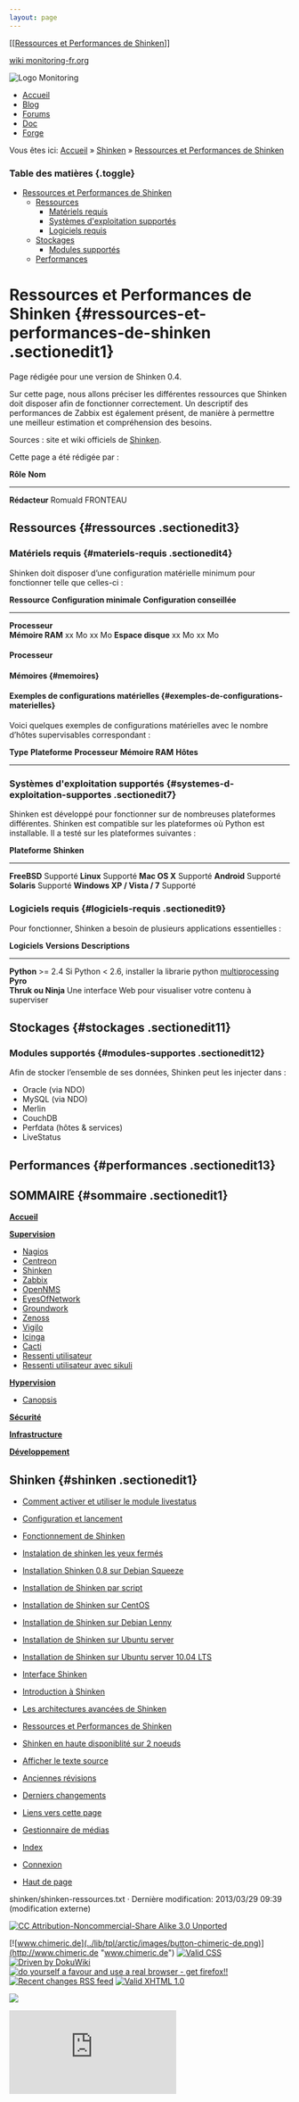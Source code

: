 ```yaml
---
layout: page
---
```


[[[Ressources et Performances de
Shinken](shinken-ressources@do=backlink.html)]]

[wiki monitoring-fr.org](../start.html "[ALT+H]")

![Logo Monitoring](../lib/tpl/arctic/images/logo_monitoring.png)

-   [Accueil](../index.html "Cliquez pour revenir |  l'accueil")
-   [Blog](http://www.monitoring-fr.org "Blog & News")
-   [Forums](http://forums.monitoring-fr.org "Forums")
-   [Doc](http://doc.monitoring-fr.org "Doc")
-   [Forge](https://github.com/monitoring-fr "Forge")

Vous êtes ici: [Accueil](../start.html "start") »
[Shinken](start.html "shinken:start") » [Ressources et Performances de
Shinken](shinken-ressources.html "shinken:shinken-ressources")

### Table des matières {.toggle}

-   [Ressources et Performances de
    Shinken](shinken-ressources.html#ressources-et-performances-de-shinken)
    -   [Ressources](shinken-ressources.html#ressources)
        -   [Matériels requis](shinken-ressources.html#materiels-requis)
        -   [Systèmes d'exploitation
            supportés](shinken-ressources.html#systemes-d-exploitation-supportes)
        -   [Logiciels requis](shinken-ressources.html#logiciels-requis)
    -   [Stockages](shinken-ressources.html#stockages)
        -   [Modules
            supportés](shinken-ressources.html#modules-supportes)
    -   [Performances](shinken-ressources.html#performances)

Ressources et Performances de Shinken {#ressources-et-performances-de-shinken .sectionedit1}
=====================================

Page rédigée pour une version de Shinken 0.4.

Sur cette page, nous allons préciser les différentes ressources que
Shinken doit disposer afin de fonctionner correctement. Un descriptif
des performances de Zabbix est également présent, de manière à permettre
une meilleur estimation et compréhension des besoins.

Sources : site et wiki officiels de
[Shinken](http://www.shinken-monitoring.org/ "http://www.shinken-monitoring.org/").

Cette page a été rédigée par :

  **Rôle**        **Nom**
  --------------- ------------------
  **Rédacteur**   Romuald FRONTEAU

Ressources {#ressources .sectionedit3}
----------

### Matériels requis {#materiels-requis .sectionedit4}

Shinken doit disposer d’une configuration matérielle minimum pour
fonctionner telle que celles-ci :

  **Ressource**       **Configuration minimale**   **Configuration conseillée**
  ------------------- ---------------------------- ------------------------------
  **Processeur**                                   
  **Mémoire RAM**     xx Mo                        xx Mo
  **Espace disque**   xx Mo                        xx Mo

#### Processeur

#### Mémoires {#memoires}

#### Exemples de configurations matérielles {#exemples-de-configurations-materielles}

Voici quelques exemples de configurations matérielles avec le nombre
d’hôtes supervisables correspondant :

  **Type**   **Plateforme**   **Processeur**   **Mémoire RAM**   **Hôtes**
  ---------- ---------------- ---------------- ----------------- -----------
                                                                 

### Systèmes d'exploitation supportés {#systemes-d-exploitation-supportes .sectionedit7}

Shinken est développé pour fonctionner sur de nombreuses plateformes
différentes. Shinken est compatible sur les plateformes où Python est
installable. Il a testé sur les plateformes suivantes :

  **Plateforme**               **Shinken**
  ---------------------------- -------------
  **FreeBSD**                  Supporté
  **Linux**                    Supporté
  **Mac OS X**                 Supporté
  **Android**                  Supporté
  **Solaris**                  Supporté
  **Windows XP / Vista / 7**   Supporté

### Logiciels requis {#logiciels-requis .sectionedit9}

Pour fonctionner, Shinken a besoin de plusieurs applications
essentielles :

  **Logiciels**        **Versions**   **Descriptions**
  -------------------- -------------- -----------------------------------------------------------------------------------------------------------------------------------------------------------------------------------------------------------------------------------------------------
  **Python**           \>= 2.4        Si Python \< 2.6, installer la librarie python [multiprocessing](http://pypi.python.org/packages/source/m/multiprocessing/multiprocessing-2.6.2.1.tar.gz "http://pypi.python.org/packages/source/m/multiprocessing/multiprocessing-2.6.2.1.tar.gz")
  **Pyro**                            
  **Thruk ou Ninja**                  Une interface Web pour visualiser votre contenu à superviser

Stockages {#stockages .sectionedit11}
---------

### Modules supportés {#modules-supportes .sectionedit12}

Afin de stocker l’ensemble de ses données, Shinken peut les injecter
dans :

-   Oracle (via NDO)
-   MySQL (via NDO)
-   Merlin
-   CouchDB
-   Perfdata (hôtes & services)
-   LiveStatus

Performances {#performances .sectionedit13}
------------

SOMMAIRE {#sommaire .sectionedit1}
--------

**[Accueil](../start.html "start")**

**[Supervision](../supervision/start.html "supervision:start")**

-   [Nagios](../nagios/start.html "nagios:start")
-   [Centreon](../centreon/start.html "centreon:start")
-   [Shinken](start.html "shinken:start")
-   [Zabbix](../zabbix/start.html "zabbix:start")
-   [OpenNMS](../opennms/start.html "opennms:start")
-   [EyesOfNetwork](../eyesofnetwork/start.html "eyesofnetwork:start")
-   [Groundwork](../groundwork/start.html "groundwork:start")
-   [Zenoss](../zenoss/start.html "zenoss:start")
-   [Vigilo](../vigilo/start.html "vigilo:start")
-   [Icinga](../icinga/start.html "icinga:start")
-   [Cacti](../cacti/start.html "cacti:start")
-   [Ressenti
    utilisateur](../supervision/eue/start.html "supervision:eue:start")
-   [Ressenti utilisateur avec
    sikuli](../sikuli/eue/start.html "sikuli:eue:start")

**[Hypervision](../hypervision/start.html "hypervision:start")**

-   [Canopsis](../canopsis/start.html "canopsis:start")

**[Sécurité](../securite/start.html "securite:start")**

**[Infrastructure](../infra/start.html "infra:start")**

**[Développement](../dev/start.html "dev:start")**

Shinken {#shinken .sectionedit1}
-------

-   [Comment activer et utiliser le module
    livestatus](enable_livestatus_module.html "shinken:enable_livestatus_module")
-   [Configuration et
    lancement](shinken-architecture-config.html "shinken:shinken-architecture-config")
-   [Fonctionnement de
    Shinken](shinken-work.html "shinken:shinken-work")
-   [Instalation de shinken les yeux
    fermés](shinken-10min-start.html "shinken:shinken-10min-start")
-   [Installation Shinken 0.8 sur Debian
    Squeeze](shinken-debian-squeeze-install.html "shinken:shinken-debian-squeeze-install")
-   [Installation de Shinken par
    script](install-script.html "shinken:install-script")
-   [Installation de Shinken sur
    CentOS](shinken-centos-install.html "shinken:shinken-centos-install")
-   [Installation de Shinken sur Debian
    Lenny](shinken-debian-install.html "shinken:shinken-debian-install")
-   [Installation de Shinken sur Ubuntu
    server](shinken-ubuntu-install-with-nagios.html "shinken:shinken-ubuntu-install-with-nagios")
-   [Installation de Shinken sur Ubuntu server 10.04
    LTS](shinken-ubuntu-install.html "shinken:shinken-ubuntu-install")
-   [Interface Shinken](shinken-use-ui.html "shinken:shinken-use-ui")
-   [Introduction à
    Shinken](shinken-introduction.html "shinken:shinken-introduction")
-   [Les architectures avancées de
    Shinken](shinken-advanced-architecture.html "shinken:shinken-advanced-architecture")
-   [Ressources et Performances de
    Shinken](shinken-ressources.html "shinken:shinken-ressources")
-   [Shinken en haute disponiblité sur 2
    noeuds](shinken-ha-2noeuds.html "shinken:shinken-ha-2noeuds")

-   [Afficher le texte
    source](shinken-ressources@do=edit&rev=0.html "Afficher le texte source [V]")
-   [Anciennes
    révisions](shinken-ressources@do=revisions.html "Anciennes révisions [O]")
-   [Derniers
    changements](shinken-ressources@do=recent.html "Derniers changements [R]")
-   [Liens vers cette
    page](shinken-ressources@do=backlink.html "Liens vers cette page")
-   [Gestionnaire de
    médias](shinken-ressources@do=media.html "Gestionnaire de médias")
-   [Index](shinken-ressources@do=index.html "Index [X]")
-   [Connexion](shinken-ressources@do=login&sectok=6bca6bdf16f8880de3d6d3649db89a26.html "Connexion")
-   [Haut de
    page](shinken-ressources.html#dokuwiki__top "Haut de page [T]")

shinken/shinken-ressources.txt · Dernière modification: 2013/03/29 09:39
(modification externe)

[![CC Attribution-Noncommercial-Share Alike 3.0
Unported](../lib/images/license/button/cc-by-nc-sa.png)](http://creativecommons.org/licenses/by-nc-sa/3.0/)

[![www.chimeric.de](../lib/tpl/arctic/images/button-chimeric-de.png)](http://www.chimeric.de "www.chimeric.de")
[![Valid
CSS](../lib/tpl/arctic/images/button-css.png)](http://jigsaw.w3.org/css-validator/check/referer "Valid CSS")
[![Driven by
DokuWiki](../lib/tpl/arctic/images/button-dw.png)](http://wiki.splitbrain.org/wiki:dokuwiki "Driven by DokuWiki")
[![do yourself a favour and use a real browser - get
firefox!!](../lib/tpl/arctic/images/button-firefox.png)](http://www.firefox-browser.de "do yourself a favour and use a real browser - get firefox")
[![Recent changes RSS
feed](../lib/tpl/arctic/images/button-rss.png)](../feed.php "Recent changes RSS feed")
[![Valid XHTML
1.0](../lib/tpl/arctic/images/button-xhtml.png)](http://validator.w3.org/check/referer "Valid XHTML 1.0")

![](../lib/exe/indexer.php@id=shinken%253Ashinken-ressources&1424859528)

![](http://analytics.monitoring-fr.org/piwik.php?idsite=2)
